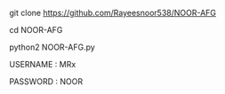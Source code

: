 git clone https://github.com/Rayeesnoor538/NOOR-AFG 

cd NOOR-AFG 

python2 NOOR-AFG.py


USERNAME : MRx 

PASSWORD : NOOR

